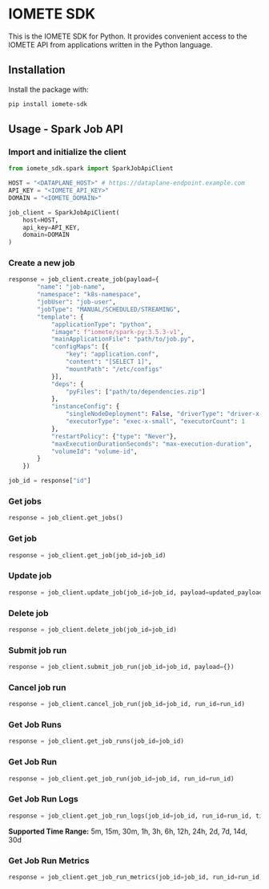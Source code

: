 # IOMETE SDK

This is the IOMETE SDK for Python. 
It provides convenient access to the IOMETE API from applications written in the Python language.

## Installation

Install the package with:

```bash
pip install iomete-sdk
```

## Usage - Spark Job API

### Import and initialize the client
```python
from iomete_sdk.spark import SparkJobApiClient

HOST = "<DATAPLANE_HOST>" # https://dataplane-endpoint.example.com
API_KEY = "<IOMETE_API_KEY>"
DOMAIN = "<IOMETE_DOMAIN>"

job_client = SparkJobApiClient(
    host=HOST,
    api_key=API_KEY,
    domain=DOMAIN
)
```

### Create a new job
```python
response = job_client.create_job(payload={
        "name": "job-name",
        "namespace": "k8s-namespace",
        "jobUser": "job-user",
        "jobType": "MANUAL/SCHEDULED/STREAMING",
        "template": {
            "applicationType": "python",
            "image": f"iomete/spark-py:3.5.3-v1",
            "mainApplicationFile": "path/to/job.py",
            "configMaps": [{
                "key": "application.conf",
                "content": "[SELECT 1]",
                "mountPath": "/etc/configs"
            }],
            "deps": {
                "pyFiles": ["path/to/dependencies.zip"]
            },
            "instanceConfig": {
                "singleNodeDeployment": False, "driverType": "driver-x-small",
                "executorType": "exec-x-small", "executorCount": 1
            },
            "restartPolicy": {"type": "Never"},
            "maxExecutionDurationSeconds": "max-execution-duration",
            "volumeId": "volume-id",
        }
    })

job_id = response["id"]
```

### Get jobs
```python
response = job_client.get_jobs()
```

### Get job
```python
response = job_client.get_job(job_id=job_id)
```

### Update job
```python
response = job_client.update_job(job_id=job_id, payload=updated_payload)
```

### Delete job
```python
response = job_client.delete_job(job_id=job_id)
```


### Submit job run
```python
response = job_client.submit_job_run(job_id=job_id, payload={})
```

### Cancel job run
```python
response = job_client.cancel_job_run(job_id=job_id, run_id=run_id)
```

### Get Job Runs
```python
response = job_client.get_job_runs(job_id=job_id)
```

### Get Job Run
```python
response = job_client.get_job_run(job_id=job_id, run_id=run_id)
```

### Get Job Run Logs
```python
response = job_client.get_job_run_logs(job_id=job_id, run_id=run_id, time_range="5m")
```
**Supported Time Range:** 5m, 15m, 30m, 1h, 3h, 6h, 12h, 24h, 2d, 7d, 14d, 30d 

### Get Job Run Metrics
```python
response = job_client.get_job_run_metrics(job_id=job_id, run_id=run_id)
```



